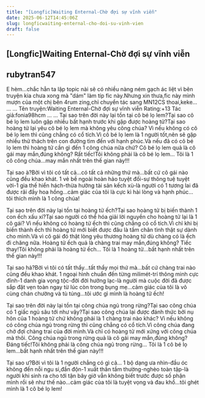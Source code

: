 ```yaml
---
title: "[Longfic]Waiting Enternal-Chờ đợi sự vĩnh viễn"
date: 2025-06-12T14:45:06Z
slug: longficwaiting-enternal-cho-doi-su-vinh-vien
draft: false
---
```


## [Longfic]Waiting Enternal-Chờ đợi sự vĩnh viễn

## rubytran547

E hèm...chắc hẳn ta lập topic nài sẽ có nhiều nàng ném gạch ác liệt vì bên truyện kia chưa xong mà "dám" làm típ fic này.Nhưng xin thưa,fic này mình mượn của một chị bên 4rum zing,chỉ chuyển tác sang MN12CS thoai,keke...
...
...
Tên truyện:Waiting Enternal-Chờ đợi sự vĩnh viễn
Rating:+13
Tác giả:fonia98hcm
...
...
Tại sao trên đời này lại tồn tại cô bé lọ lem?Tại sao cô bé lọ lem luôn gặp nhiều bất hạnh trước khi gặp được hoàng tử?Tại sao hoàng tử lại yêu cô bé lọ lem mà không yêu công chúa?
Vì nếu không có cô bé lọ lem thì cũng chẳng có cổ tích.Vì cô bé lọ lem là 1 người tốt,nên sẽ gặp nhiều thử thách trên con đường tìm đến với hạnh phúc.Và nếu đã có cô bé lọ lem thì hoàng tử cần gì đến 1 công chúa nữa chứ?
Cô bé lọ lem quả là cô gái may mắn,đúng không?
Rất tiếc!Tôi không phải là cô bé lọ lem…
Tôi là 1 cô công chúa…may mắn nhất trên thế gian này!!!

Tại sao à?Bởi vì tôi có tất cả…có tất cả những thứ mà…bất cứ cô gái nào cũng đều khao khát.
1 vẻ bề ngoài hoàn hảo tuyệt đối-sự thông tuệ tuyệt vời-1 gia thế hiển hách-thừa hưởng tài sản kếch xù-là người có 1 tương lai đã được rãi đầy hoa hồng…cảm giác của tôi là cực kì hài lòng và hạnh phúc…tôi thích mình là 1 công chúa!


Tại sao trên đời này lại tồn tại hoàng tử ếch?Tại sao hoàng tử bị biến thành 1 con ếch xấu xí?Tại sao người có thể hóa giải lời nguyền cho hoàng tử lại là 1 cô gái?
Vì nếu không có hoàng tử ếch thì cũng chẳng có cổ tích.Vì chỉ khi bị biến thành ếch thì hoàng tử mới biết được đâu là tấm chân tình thật sự dành cho mình.Và vì cô gái đó thật lòng yêu thương hoàng tử dù chàng có là ếch đi chăng nữa.
Hoàng tử ếch quả là chàng trai may mắn,đúng không?
Tiếc thay!Tôi không phải là hoàng tử ếch…
Tôi là 1 hoàng tử…bất hạnh nhất trên thế gian này!!!

Tại sao hả?Bởi vì tôi có tất thẩy…tất thẩy mọi thứ mà…bất cứ chàng trai nào cũng đều khao khát.
1 ngoại hình chuẩn đến từng milimét-trí thông minh cực đỉnh-1 danh gia vọng tộc-đời đời hưởng lạc-là người mà cuộc đời đã được sắp đặt vẹn toàn ngay từ lúc còn trong bụng mẹ…cảm giác của tôi là vô cùng chán chường và tù túng…tôi ước gì mình là hoàng tử ếch!


Tại sao trên đời này lại tồn tại công chúa ngủ trong rừng?Tại sao công chúa có 1 giấc ngủ sâu tới như vậy?Tại sao công chúa lại được đánh thức bởi nụ hôn của 1 hoàng tử chứ không phải là 1 chàng trai nào khác?
Vì nếu không có công chúa ngủ trong rừng thì cũng chẳng có cổ tích.Vì công chúa đang chở đợi chàng trai của đời mình.Và chỉ có hoàng tử mới xứng với công chúa mà thôi.
Công chúa ngủ trong rừng quả là cô gái may mắn,đúng không?
Đáng tiếc!Tôi không phải là công chúa ngủ trong rừng…
Tôi là 1 cô bé lọ lem…bất hạnh nhất trên thế gian này!!!

Tại sao ư?Bởi vì tôi là 1 người chẳng có gì cả…
1 bộ dạng ưa nhìn-đầu óc không đến nỗi ngu si,đần độn-1 xuất thân tầm thường-nghèo toàn tập-là người khi sinh ra cho tới tận bây giờ vẫn không biết trước được số phận mình rồi sẽ như thế nào…cảm giác của tôi là tuyệt vọng và đau khổ…tôi ghét mình là 1 cô bé lọ lem!